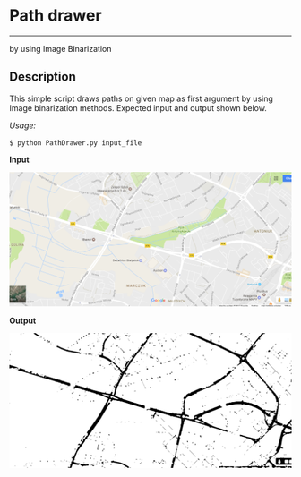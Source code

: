 # Path drawer

---
by using Image Binarization

Description
---
This simple script draws paths on given map as first argument by using Image binarization methods. Expected input and output shown below.

*Usage:*

	$ python PathDrawer.py input_file

**Input**

![input](https://github.com/HarunGlec/Path-drawer-onMap/blob/master/map.png) 


**Output**

![output](https://github.com/HarunGlec/Path-drawer-onMap/blob/master/paths.png)
